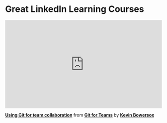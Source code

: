 <h1>Great LinkedIn Learning Courses</h1>

<div style="position:relative;height:0;padding-bottom:56.25%"><iframe width="640" height="360" src="https://www.linkedin.com/learning/embed/git-for-teams/using-git-for-team-collaboration?autoplay=false&claim=AQF083UfQZcNuAAAAYGsrUspnxBoNWY2fIe_gYYXpmET_o29Eo3N0OwWNjO38SDPV_W6WEsSTU8WpQr6ywJEuYKE0tznQmW0g25OGTOBIwpkMyMByh6z2S3p8kv4nw6gXIzbSpsiYKVxJPue26tvdZhllDU9ocozVvht2V78E40fVxrHI_DvO85Azk9x0o4xfin8hwY7JndogqK6vaO3CVr12DcgxU2u0WuBfyOJhXa3vyvVUbOVndSz1OHf504KJFCFcMGTtKCMJwinZf1--KZkt2btVVj-qy81IJkHN1S99NjPXnT6MOPcycWqrqOf2CuIZg13c2e0jk6QoizA1oqmB7jniadM18EF_WsvXHiLxb_N1DHPNKfY_1EgzZHaPVyYo-q67K42RgouGMkXafqm1-XAbq6pK1R4AyHiRTln-IZgkUzSNsJa5SqN1CUKhQbYEZcOMvokCI7El3D-xbCcqGKms_6AHomrtlf0_qy6ybxUU6EY-2TJO48JsPAdwJzJjcwklRuzbyLkKimy1nQHDuvqbSMVdKtHiJo_hmf2VwgyWX3AxEYFmrWNfZNgP6zSenG7gIzcb4quz9lXXne5JVUZdvjJHU8P4f2x7-hW536r4FN5XMwXpaFtFhSZ4iwC68QE_02vjq3PQKDfNfdafuH9qqtHf3QmsKJjWxol9YcGKG9F0lP_7O2AOyWqMARMagOBCX6HUEkv_GzwAnxH7woVdb0UP_Wz-auLcY0IJU_FgWETvgycvXMp6GYOXghHP-bk_CpjaVo44SDY_WotF8OEUoGNL8nvai-gI5Y4Zh5QMlFrTM1sr4xuhewElJggQnZge0Lw3roRAh0_eZl7I-sjyKmIlPQaLObzxq-scuovUc2nNApL0FqUnOLTG8drDAe6LEYNYbSy_C2wOVK4ZTvX9xEv_Gos-hteqYAyFkXwrdZdorGtuWCmw4qIrNpgDWoo5H2niUJuFwzYFG0bW6adg_9ZrfqrVjlfXMRLDCDFz47Uc6HX6FX2tR50dgIU0IfOHuUEoJdxvlv16nelaKuWHRt-alzwygALIpxSZmPyBHud5LQbVTE-WhW-Q8nUC2r72x_EqxrzG8OzI71Q3cX58I1Rk-NOl-KfR8u4WgoxpnpSPhvXNLtBKwvpNsYD1TR10nepp-Jl32sxSBVTvw&lipi=urn%3Ali%3Apage%3Ad_learning_content%3BQrBJ25LvTEmoatrzJZJlTg%3D%3D&licu" mozallowfullscreen="true" webkitallowfullscreen="true" allowfullscreen="true" frameborder="0" style="position:absolute;width:100%;height:100%;left:0"></iframe></div><p><strong><a href="https://www.linkedin.com/learning/git-for-teams/using-git-for-team-collaboration?trk=embed_lil">Using Git for team collaboration</a></strong> from <strong><a href="https://www.linkedin.com/learning/git-for-teams?trk=embed_lil">Git for Teams</a></strong> by <strong><a href="https://www.linkedin.com/learning/instructors/kevin-bowersox?trk=embed_lil">Kevin Bowersox</a></strong></p>